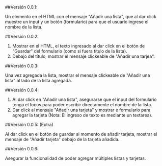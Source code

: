 ##Versión 0.0.1:

Un elemento en el HTML con el mensaje "Añadir una lista", que al dar click muestre un input y un botón (formulario) para que el usuario ingrese el nombre de la lista.

##Versión 0.0.2:

1. Mostrar en el HTML, el texto ingresado al dar click en el botón de "Guardar" del formulario (como si fuera título de la lista).
2. Debajo del título, mostrar el mensaje clickeable de "Añadir una tarjea".

##Versión 0.0.3: 

Una vez agregada la lista, mostrar el mensaje clickeable de "Añadir una lista" al lado de la lista agregada.

##Versión 0.0.4:

1. Al dar click en "Añadir una lista", asegurarse que el input del formulario tenga el focus para poder escribir directamente el nombre de la lista.
2. Dar click al mensaje "Añadir una tarjeta" y mostrar e formulario para agregar la tarjeta (Nota: El ingreso de texto es mediante un textarea).

##Versión 0.0.5: (Extra)

Al dar click en el botón de guardar al momento de añadir tarjeta, mostrar el mensaje de "Añadir tarjeta" debajo de la tarjeta añadida. 

##Versión 0.0.6: 

Asegurar la funcionalidad de poder agregar múltiples listas y tarjetas.